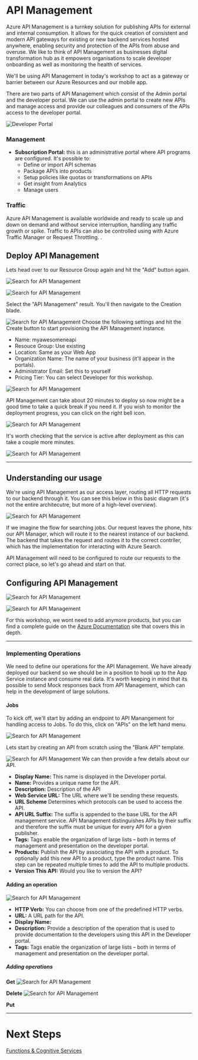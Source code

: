 # API Management
Azure API Management is a turnkey solution for publishing APIs for external and internal consumption. It allows for the quick creation of consistent and modern API gateways for existing or new backend services hosted anywhere, enabling security and protection of the APIs from abuse and overuse. We like to think of API Management as businesses digital transformation hub as it empowers organisations to scale developer onboarding as well as monitoring the health of services. 

We'll be using API Management in today's workshop to act as a gateway or barrier between our Azure Resources and our mobile app. 

There are two parts of API Management which consist of the Admin portal and the developer portal. We can use the admin portal to create new APIs and manage access and provide our colleagues and consumers of the APIs access to the developer portal. 

![Developer Portal](Assets/DeveloperPortal.png)

### Management
* **Subscription Portal:** this is an administrative portal where API programs are configured. It's possible to:
    * Define or import API schemas
    * Package API’s into products
    * Setup policies like quotas or transformations on APIs
    * Get insight from Analytics
    * Manage users

### Traffic 
Azure API Management is available worldwide and ready to scale up and down on demand and without service interruption, handling any traffic growth or spike. Traffic to APIs can also be controlled using with Azure Traffic Manager or Request Throttling. .

## Deploy API Management 
Lets head over to our Resource Group again and hit the "Add" button again. 

![Search for API Management](Assets/SearchForApiManagement.png)

![Search for API Management](Assets/ApiManagmentSearchResults.png)

Select the "API Management" result. You'll then navigate to the Creation blade. 
    
![Search for API Management](Assets/ApiManagementFillInfo.png)
Choose the following settings and hit the Create button to start provisioning the API Management instance.

* Name: myawesomeneapi
* Resouce Group: Use existing
* Location: Same as your Web App
* Organization Name: The name of your business (it'll appear in the portals). 
* Administrator Email: Set this to yourself
* Pricing Tier: You can select Developer for this workshop. 

![Search for API Management](Assets/DeploymentProgress.png)

API Management can take about 20 minutes to deploy so now might be a good time to take a quick break if you need it. If you wish to monitor the deployment progress, you can click on the right bell icon. 

![Search for API Management](Assets/DeploymentProgress.png)


It's worth checking that the service is active after deployment as this can take a couple more minutes. 

![Search for API Management](Assets/ActivatingService.png)

---

## Understanding our usage
We're using API Management as our access layer, routing all HTTP requests to our backend through it. You can see this below in this basic diagram (it's not the entire architecutre, but more of a high-level overview). 

![Search for API Management](Assets/RequestFlow.png)

If we imagine the flow for searching jobs. Our request leaves the phone, hits our API Manager, which will route it to the nearest instance of our backend. The backend that takes the request and routes it to the correct contrller, which has the implementation for interacting with Azure Search. 

API Management will need to be configured to route our requests to the correct place, so let's go ahead and start on that. 

## Configuring API Management
![Search for API Management](Assets/Deployed.png)


![Search for API Management](Assets/ProductsList.png)

For this workshop, we wont need to add anymore products, but you can find a complete guide on the [Azure Documentation](https://docs.microsoft.com/en-us/azure/api-management/api-management-howto-add-products) site that covers this in depth. 

---
### Implementing Operations
We need to define our operations for the API Management. We have already deployed our backend so we should be in a position to hook up to the App Service instance and consume real data. It's worth keeping in mind that its possible to send Mock responses back from API Management, which can help in the development of large solutions. 

#### Jobs
To kick off, we'll start by adding an endpoint to API Manangement for handling access to Jobs. To do this, click on "APIs" on the left hand menu. 

![Search for API Management](Assets/ApiBlade.png)

Lets start by creating an API from scratch using the "Blank API" template. 

![Search for API Management](Assets/CreateJobsAPI.png)
We can then provide a few details about our API. 

* **Display Name:** This name is displayed in the Developer portal.
* **Name:** Provides a unique name for the API. 
* **Description:** Description of the API
* **Web Service URL:** The URL where we'll be sending these requests. 
* **URL Scheme** Determines which protocols can be used to access the API.
* **API URL Suffix:** The suffix is appended to the base URL for the API management service. API Management distinguishes APIs by their suffix and therefore the suffix must be unique for every API for a given publisher.
* **Tags:** Tags enable the organization of large lists – both in terms of management and presentation on the developer portal.
* **Products:** Publish the API by associating the API with a product. To optionally add this new API to a product, type the product name. This step can be repeated multiple times to add the API to multiple products.
* **Version This API:** Would you like to version the API? 

#### Adding an operation

![Search for API Management](Assets/ApiRequestOptions.png)

* **HTTP Verb:** You can choose from one of the predefined HTTP verbs.
* **URL:** A URL path for the API.
* **Display Name:** 
* **Description:** Provide a description of the operation that is used to provide documentation to the developers using this API in the Developer portal.
* **Tags:** Tags enable the organization of large lists – both in terms of management and presentation on the developer portal.




##### Adding operations

**Get**
![Search for API Management](Assets/CreateJobsGetAPI.png)

**Delete**
![Search for API Management](Assets/CreateDeleteApi.png)

**Put**

---
# Next Steps 
[Functions & Cognitive Services](../06_Functions_Cognitive_Services/README.md)
